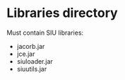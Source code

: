 # Libraries directory

Must contain SIU libraries:

* jacorb.jar
* jce.jar
* siuloader.jar
* siuutils.jar
